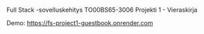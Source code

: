 Full Stack -sovelluskehitys TO00BS65-3006
Projekti 1 - Vieraskirja

Demo: https://fs-project1-guestbook.onrender.com
